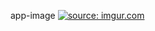 app-image
<a href="https://imgur.com/sLu2mOH"><img src="https://i.imgur.com/sLu2mOH.png" title="source: imgur.com" /></a>